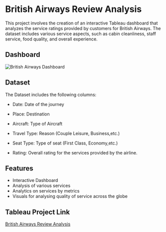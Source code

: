 
# British Airways Review Analysis

This project involves the creation of an interactive Tableau dashboard that analyzes the service ratings provided by customers for British Airways. The dataset includes various service aspects, such as cabin cleanliness, staff service, food quality, and overall experience.




## Dashboard
![British Airways Dashboard](https://github.com/user-attachments/assets/c30eb9c1-1adf-46bf-9fc9-4e44cf52e01e)





## Dataset

The Dataset includes the following columns:

- Date: Date of the journey

- Place: Destination

- Aircraft: Type of Aircraft

- Travel Type: Reason (Couple Leisure, Business,etc.)

- Seat Type: Type of seat (First Class, Economy,etc.)

- Rating: Overall rating for the services provided by the airline.


## Features

- Interactive Dashboard
- Analysis of various services
- Analytics on services by metrics
- Visuals for analysing quality of service across the globe


## Tableau Project Link


[British Airways Review Analysis](https://public.tableau.com/app/profile/kaushal.chawale/viz/BritishAirways_17233904902280/BritishAirways)
